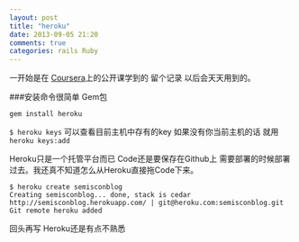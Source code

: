 ```yaml
---
layout: post
title: "heroku"
date: 2013-09-05 21:20
comments: true
categories: rails Ruby
---
```


一开始是在 [Coursera](https://class.coursera.org/startup-001/class/index)上的公开课学到的 留个记录 以后会天天用到的。

###安装命令很简单 Gem包

`gem install heroku`

`$ heroku keys` 可以查看目前主机中存有的key 如果没有你当前主机的话 就用`heroku keys:add`

Heroku只是一个托管平台而已 Code还是要保存在Github上 需要部署的时候部署过去。我还真不知道怎么从Heroku直接拖Code下来。

```
$ heroku create semisconblog
Creating semisconblog... done, stack is cedar
http://semisconblog.herokuapp.com/ | git@heroku.com:semisconblog.git
Git remote heroku added
```
回头再写 Heroku还是有点不熟悉



